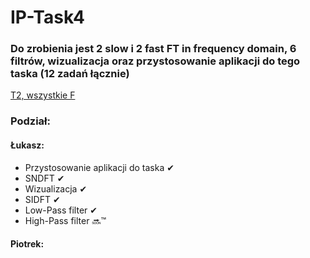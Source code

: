 # IP-Task4
### Do zrobienia jest 2 slow i 2 fast FT in frequency domain, 6 filtrów, wizualizacja oraz przystosowanie aplikacji do tego taska (12 zadań łącznie)
[T2, wszystkie F](http://ics.p.lodz.pl/~tomczyk/available/po_en/fourth.html)
### Podział:
#### Łukasz:
* Przystosowanie aplikacji do taska ✔
* SNDFT ✔
* Wizualizacja ✔
* SIDFT ✔
* Low-Pass filter ✔
* High-Pass filter 🔜™
#### Piotrek:
